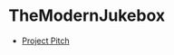 # TheModernJukebox

- [Project Pitch](https://drive.google.com/file/d/1aa3IiDKp-Ap4I-m9czUQ7GLiG4GO3_Lz/view)
